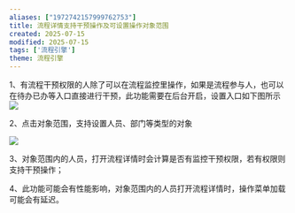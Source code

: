 ```yaml
---
aliases: ["1972742157999762753"]
title: 流程详情支持干预操作及可设置操作对象范围
created: 2025-07-15
modified: 2025-07-15
tags: ['流程引擎']
theme: 流程引擎
---
```


1、有流程干预权限的人除了可以在流程监控里操作，如果是流程参与人，也可以在待办已办等入口直接进行干预，此功能需要在后台开启，设置入口如下图所示![](9994024ef3044ff3e7a583b67d105b05.jpg)

2、点击对象范围，支持设置人员、部门等类型的对象

![](75d7f39246bd083d76f51fd8d4597968.jpg)

3、对象范围内的人员，打开流程详情时会计算是否有监控干预权限，若有权限则支持干预操作；

4、此功能可能会有性能影响，对象范围内的人员打开流程详情时，操作菜单加载可能会有延迟。